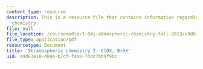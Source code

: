 ```yaml
---
content_type: resource
description: This is a resource file that contains information regarding stratospheric
  chemistry.
file: null
file_location: /coursemedia/1-84j-atmospheric-chemistry-fall-2013/a9d63e18d04eb7cff4a87ddc7bb9f9bc_MIT1_84JF13_Lec8_strat2.pdf
file_type: application/pdf
resourcetype: Document
title: 'Stratospheric chemistry 2: ClOX, BrOX'
uid: a9d63e18-d04e-b7cf-f4a8-7ddc7bb9f9bc
---
```

